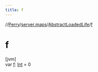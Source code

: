 ```yaml
---
title: f
---
```

//[Perry](../../../index.html)/[server.maps](../index.html)/[AbstractLoadedLife](index.html)/[f](f.html)



# f



[jvm]\
var [f](f.html): [Int](https://kotlinlang.org/api/latest/jvm/stdlib/kotlin/-int/index.html) = 0




